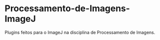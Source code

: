 # Processamento-de-Imagens-ImageJ
Plugins feitos para o ImageJ na disciplina de Processamento de Imagens.
